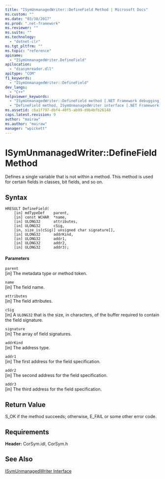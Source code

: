 ```yaml
---
title: "ISymUnmanagedWriter::DefineField Method | Microsoft Docs"
ms.custom: ""
ms.date: "03/30/2017"
ms.prod: ".net-framework"
ms.reviewer: ""
ms.suite: ""
ms.technology: 
  - "dotnet-clr"
ms.tgt_pltfrm: ""
ms.topic: "reference"
apiname: 
  - "ISymUnmanagedWriter.DefineField"
apilocation: 
  - "diasymreader.dll"
apitype: "COM"
f1_keywords: 
  - "ISymUnmanagedWriter::DefineField"
dev_langs: 
  - "C++"
helpviewer_keywords: 
  - "ISymUnmanagedWriter::DefineField method [.NET Framework debugging]"
  - "DefineField method, ISymUnmanagedWriter interface [.NET Framework debugging]"
ms.assetid: c6a1f797-dbf4-40f5-ab99-d9b4bfb26148
caps.latest.revision: 9
author: "mairaw"
ms.author: "mairaw"
manager: "wpickett"
---
```

# ISymUnmanagedWriter::DefineField Method
Defines a single variable that is not within a method. This method is used for certain fields in classes, bit fields, and so on.  
  
## Syntax  
  
```  
HRESULT DefineField(  
    [in] mdTypeDef    parent,  
    [in] const WCHAR  *name,  
    [in] ULONG32      attributes,  
    [in] ULONG32      cSig,  
    [in, size_is(cSig)] unsigned char signature[],  
    [in] ULONG32      addrKind,  
    [in] ULONG32      addr1,  
    [in] ULONG32      addr2,  
    [in] ULONG32      addr3);  
```  
  
#### Parameters  
 `parent`  
 [in] The metadata type or method token.  
  
 `name`  
 [in] The field name.  
  
 `attributes`  
 [in] The field attributes.  
  
 `cSig`  
 [in] A `ULONG32` that is the size, in characters, of the buffer required to contain the field signature.  
  
 `signature`  
 [in] The array of field signatures.  
  
 `addrKind`  
 [in] The address type.  
  
 `addr1`  
 [in] The first address for the field specification.  
  
 `addr2`  
 [in] The second address for the field specification.  
  
 `addr3`  
 [in] The third address for the field specification.  
  
## Return Value  
 S_OK if the method succeeds; otherwise, E_FAIL or some other error code.  
  
## Requirements  
 **Header:** CorSym.idl, CorSym.h  
  
## See Also  
 [ISymUnmanagedWriter Interface](../../../../docs/framework/unmanaged-api/diagnostics/isymunmanagedwriter-interface.md)